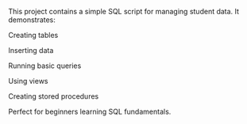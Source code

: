 This project contains a simple SQL script for managing student data.
It demonstrates:

Creating tables

Inserting data

Running basic queries

Using views

Creating stored procedures

Perfect for beginners learning SQL fundamentals.
